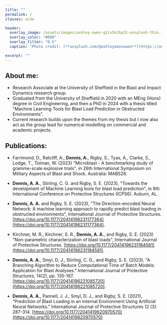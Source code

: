 ```yaml
---
title: ""
permalink: /
classes: wide

header:
  overlay_image: /assets/images/ashley-owen-qIru5hJhpCE-unsplash-thin.jpg
  overlay_color: "#000"
  overlay_filter: "0.5"
  caption: "Photo credit: [**unsplash.com/@ashleyamosowen**](https://unsplash.com/@ashleyamosowen)"

excerpt: ""
---
```


## About me:
* Research Associate at the University of Sheffield in the Blast and Impact Dynamics research group.
* Graduated from the University of Sheffield in 2020 with an MEng (Hons) degree in Civil Engineering, and then a PhD in 2024 with a thesis titled "Machine Learning Tools for Blast Load Prediction in Obstructed Environments".
* Current research builds upon the themes from my thesis but I now also act as the group lead for numerical modelling on commercial and academic projects.

## Publications:
* Farrimond, D., Ratcliff, A., **Dennis, A.**, Rigby, S., Tyas, A., Clarke, S., Lodge, T., Tolman, W. (2023) "Microblast - A benchmarking study of gramme-scale explosive trials", in 26th International Symposium on Military Aspects of Blast and Shock. Australia: MABS26.
  
* **Dennis, A. A.**, Stirling, C. G. and Rigby, S. E. (2023), "Towards the development of Machine Learning tools for blast load prediction", in 6th International Conference on Protective Structures (ICPS6). Auburn, AL.

* **Dennis, A. A.** and Rigby, S. E. (2023), "The Direction-encoded Neural Network: A machine learning approach to rapidly predict blast loading in obstructed environments", International Journal of Protective Structures. [https://doi.org/10.1177/20414196231177364](https://doi.org/10.1177/20414196231177364).

* Kirchner, M. R., Kirchner, S. R., **Dennis, A. A.**, and Rigby, S. E. (2023) "Non-parametric characterization of blast loads", International Journal of Protective Structures. [https://doi.org/10.1177/20414196231184581](https://doi.org/10.1177/20414196231184581).

* **Dennis, A. A.**, Smyl, D. J., Stirling, C. G., and Rigby, S. E. (2023), "A Branching Algorithm to Reduce Computational Time of Batch Models: Application for Blast Analyses." International Journal of Protective Structures, 14(2), pp. 135-167. [https://doi.org/10.1177/20414196221085720](https://doi.org/10.1177/20414196221085720).

* **Dennis, A. A.**, Pannell, J. J., Smyl, D. J., and Rigby, S. E. (2021), "Prediction of Blast Loading in an Internal Environment Using Artificial Neural Networks." International Journal of Protective Structures 12 (3): 287-314. [https://doi.org/10.1177/2041419620970570](https://doi.org/10.1177/2041419620970570)
